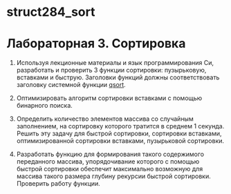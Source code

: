 # struct284_sort


# Лабораторная 3. Сортировка

1. Используя лекционные материалы и язык программирования Си, разработать и проверить 3 функции сортировки: пузырьковую, вставками и быструю.
Заголовки функций должны соответствовать заголовку системной функции <a href="https://www.opennet.ru/man.shtml?topic=qsort">qsort</a>. 

2. Оптимизировать алгоритм сортировки вставками с помощью бинарного поиска. 

3. Определить количество элементов массива со случайным заполнением, на сортировку которого тратится в среднем 1 секунда. Решить эту задачу для быстрой сортировки, сортировки вставками, оптимизированной сортировки вставками, пузырьковой сортировки. 

4. Разработать функцию для формирования такого содержимого переданного массива, упорядочивание которого с помощью быстрой сортировки обеспечит максимально возможную для массива такого размера глубину рекурсии быстрой сортировки. Проверить работу функции. 
